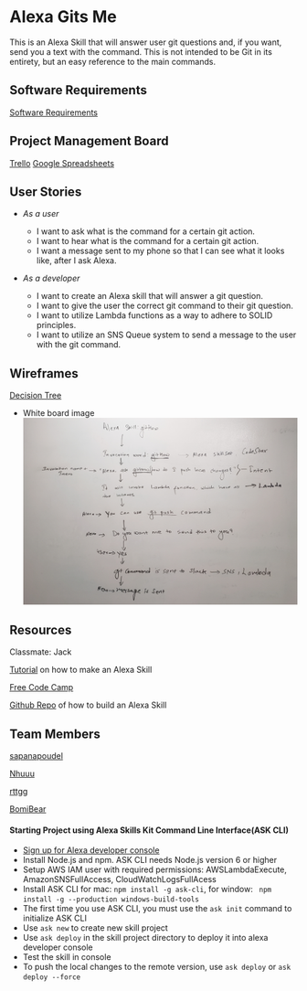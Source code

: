 # Alexa Gits Me

This is an Alexa Skill that will answer user git questions and, if you want, send you a text with the command.
This is not intended to be Git in its entirety, but an easy reference to the main commands.

## Software Requirements

[Software Requirements](Requirement.md)

## Project Management Board

[Trello](https://trello.com/b/KSdLCHPI/githow)
[Google Spreadsheets](https://docs.google.com/spreadsheets/d/1U_7U3_fGZcbkNivKYB3JFaBJ5h62fV1uw4VmhI6rFM4/edit?usp=sharing)

## User Stories

- _As a user_

  - I want to ask what is the command for a certain git action.
  - I want to hear what is the command for a certain git action.
  - I want a message sent to my phone so that I can see what it looks like, after I ask Alexa.

- _As a developer_
  - I want to create an Alexa skill that will answer a git question.
  - I want to give the user the correct git command to their git question.
  - I want to utilize Lambda functions as a way to adhere to SOLID principles.
  - I want to utilize an SNS Queue system to send a message to the user with the git command.

## Wireframes
  
[Decision Tree](https://app.moqups.com/uluAsPw28y/view/page/aa9df7b72)
* White board image
![White board image](assets/whiteboard_image.jpg)

## Resources
Classmate: Jack

[Tutorial](https://developer.amazon.com/blogs/alexa/post/a9ef18b2-ef68-44d4-86eb-dbdb293853bb/alexa-skill-recipe-making-http-requests-to-get-data-from-an-external-api) on how to make an Alexa Skill

[Free Code Camp](https://www.youtube.com/watch?v=QkbXjknPoXc)

[Github Repo](https://github.com/alexa/skill-sample-nodejs-fact) of how to build an Alexa Skill

## Team Members

[sapanapoudel](https://github.com/sapanapoudel)

[Nhuuu](https://github.com/Nhuuu)

[rttgg](https://github.com/rttgg)

[BomiBear](https://github.com/bomibear)

#### Starting Project using Alexa Skills Kit Command Line Interface(ASK CLI)
* [Sign up for Alexa developer console](https://developer.amazon.com/) 
* Install Node.js and npm. ASK CLI needs Node.js version 6 or higher
* Setup AWS IAM user with required permissions: AWSLambdaExecute, AmazonSNSFullAccess, CloudWatchLogsFullAcess
* Install ASK CLI for mac: ```npm install -g ask-cli```, for window: ``` npm install -g --production windows-build-tools```
* The first time you use ASK CLI, you must use the ```ask init``` command to initialize ASK CLI 
* Use ```ask new``` to create new skill project
* Use ```ask deploy``` in the skill project directory to deploy it into alexa developer console
* Test the skill in console 
* To push the local changes to the remote version, use ```ask deploy``` or ```ask deploy --force``` 
